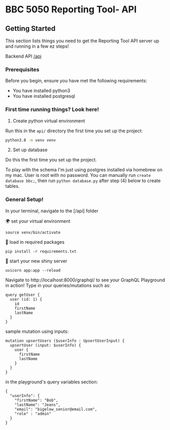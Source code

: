 # BBC 5050 Reporting Tool- API

## Getting Started

This section lists things you need to get the Reporting Tool API server up and running in a few ez steps!

Backend API
[/api](api)

### Prerequisites

Before you begin, ensure you have met the following requirements:

- You have installed python3
- You have installed postgresql

### First time running things? Look here!

1. Create python virtual environment

Run this in the `api/` directory the first time you set up the project:

```bash
python3.8 -m venv venv
```

2. Set up database

Do this the first time you set up the project.

To play with the schema I'm just using postgres installed via homebrew on my mac. User is root with no password. You can manually run `create database bbc;`, then run `python database.py` after step (4) below to create tables.

### General Setup!

In your terminal, navigate to the [/api] folder

🌍 set your virtual environment

```
source venv/bin/activate
```

🚧 load in required packages

```
pip install -r requirements.txt
```

🏁 start your new shiny server

```
uvicorn app:app --reload
```

Navigate to http://localhost:8000/graphql/ to see your GraphQL Playground in action!
Type in your queries/mutations such as:

```
query getUser {
  user (id: 1) {
    id
    firstName
    lastName
  }
}
```

sample mutation using inputs:

```
mutation upsertUsers ($userInfo : UpsertUserInput) {
  upsertUser (input: $userInfo) {
    user {
      firstName
      lastName
    }
  }
}
```

in the playground's query variables section:

```
{
  "userInfo": {
    "firstName": "Bob",
    "lastName": "Jeans",
    "email": "bigelow_senior@email.com",
    "role" : "admin"
  }
}
```
